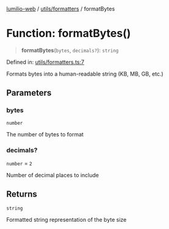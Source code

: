 [lumilio-web](../../../modules.md) / [utils/formatters](../index.md) / formatBytes

# Function: formatBytes()

> **formatBytes**(`bytes`, `decimals?`): `string`

Defined in: [utils/formatters.ts:7](https://github.com/EdwinZhanCN/Lumilio-Photos/blob/d7ee437668dbf25a0ccb307a371076d5d13f8e8d/web/src/utils/formatters.ts#L7)

Formats bytes into a human-readable string (KB, MB, GB, etc.)

## Parameters

### bytes

`number`

The number of bytes to format

### decimals?

`number` = `2`

Number of decimal places to include

## Returns

`string`

Formatted string representation of the byte size
